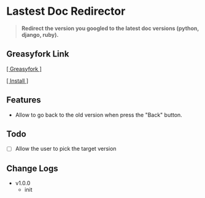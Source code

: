 # Lastest Doc Redirector
> **Redirect the version you googled to the latest doc versions (python, django, ruby).**

## Greasyfork Link
[[ Greasyfork ]](https://greasyfork.org/en/scripts/27249-lastest-doc-redirector-python-django-ruby)

[[ Install ]](https://greasyfork.org/scripts/27249-lastest-doc-redirector-python-django-ruby/code/Lastest%20Doc%20Redirector%20(python,%20django,%20ruby).user.js)

## Features
* Allow to go back to the old version when press the "Back" button.

## Todo
* [ ] Allow the user to pick the target version

## Change Logs
* v1.0.0 
	* init